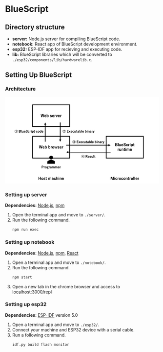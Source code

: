 # BlueScript

## Directory structure
- **server:** Node.js server for compiling BlueScript code.
- **notebook:** React app of BlueScript development environment.
- **esp32:** ESP-IDF app for recieving and executing code. 
- **lib:** BlueScript libraries which will be converted to `./esp32/components/lib/hardwarelib.c`.

## Setting Up BlueScript

### Architecture
![BlueScript architecture image](./docs/images/bs-architecture.png)


### Setting up server
**Dependencies:** [Node.js](https://nodejs.org/en), [npm](https://www.npmjs.com)

1. Open the terminal app and move to `./server/`.
2. Run the following command.
   ```bash
   npm run exec
   ```
   
### Setting up notebook
**Dependencies:** [Node.js](https://nodejs.org/en), [npm](https://www.npmjs.com), [React](https://ja.legacy.reactjs.org)

1. Open a terminal app and move to `./notebook/`.
2. Run the following command.
   ```bash
   npm start
   ```
3. Open a new tab in the chrome browser and access to [localhost:3000/repl](localhost:3000/repl)

### Setting up esp32
**Dependencies:** [ESP-IDF](https://docs.espressif.com/projects/esp-idf/en/latest/esp32/) version 5.0

1. Open a terminal app and move to `./esp32/`.
2. Connect your machine and ESP32 device with a serial cable.
3. Run a following command.
   ```bash
   idf.py build flash monitor
   ```